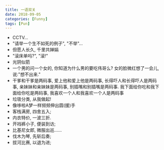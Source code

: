 ```yaml
---
title: 一语双关
date: 2018-09-05
categories: [Funny]
tags: [Pun]
---
```


* CCTV...
* "请举一个生不如死的例子", "不举"…
* 但愿人长久, 千里共婵娟
* "滚床单吗?", "滚!"
* 光阴似箭
* 一个男的问一个女的, 你知道为什么男的要吃伟哥么? 女的脸微红想了一会儿, 说:"想不出来."
* 干爹和干爹是两码事, 爱上他和爱上他是两码事, 长得吓人和长得吓人是两码事, 亲妹妹和亲妹妹是两码事, 别插嘴和别插嘴是两码事. 我下面给你吃和我下面给你吃是两码事, 我喜欢一个人和我喜欢一个人是两码事
* 垃圾分类, 从我做起!
* 像哆啦A梦一样频频伸出圆(援)手
* 客栈满房, 四舍五入;
* 内衣特价, 一波三折.
* 开裆裤小子, 便装到访;
* 比基尼女郎, 微服出巡……
* 伐木为琴, 先斩后奏;
* 拔河比赛, 以退为进;
